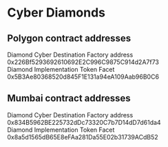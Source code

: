# Cyber Diamonds

## Polygon contract addresses
Diamond Cyber Destination Factory address 0x226Bf5293692610692E2C996C9875C914d2A7f73 <br />
Diamond Implementation Token Facet 0x5B3Ae80368520d845F1E131a94eA109Aab96B0C6

## Mumbai contract addresses
Diamond Cyber Destination Factory address 0x834B5962BE225732dDc73320C7b7D14dD7d61da4 <br />
Diamond Implementation Token Facet 0x8a5d1565dB65E8eFAa281Da55E02b31739ACdB52
